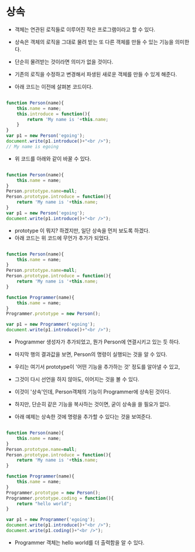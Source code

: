 
상속
==========

- 객체는 연관된 로직들로 이루어진 작은 프로그램이라고 할 수 있다.
- 상속은 객체의 로직을 그대로 물려 받는 또 다른 객체를 만들 수 있는 기능을 의미한다.
- 단순히 물려받는 것이라면 의미가 없을 것이다.
- 기존의 로직을 수정하고 변경해서 파생된 새로운 객체를 만들 수 있게 해준다.

- 아래 코드는 이전에 살펴본 코드이다.

~~~javascript

function Person(name){
    this.name = name;
    this.introduce = function(){
        return 'My name is '+this.name;
    }   
}
var p1 = new Person('egoing');
document.write(p1.introduce()+"<br />");
// My name is egoing

~~~

- 위 코드를 아래와 같이 바꿀 수 있다.

~~~javascript

function Person(name){
    this.name = name;
}
Person.prototype.name=null;
Person.prototype.introduce = function(){
    return 'My name is '+this.name;
}
var p1 = new Person('egoing');
document.write(p1.introduce()+"<br />");

~~~

- prototype 이 뭐지? 하겠지만, 일단 상속을 먼저 보도록 하겠다.
- 아래 코드는 위 코드에 무언가 추가가 되었다.

~~~javascript

function Person(name){
    this.name = name;
}
Person.prototype.name=null;
Person.prototype.introduce = function(){
    return 'My name is '+this.name;
}

function Programmer(name){
    this.name = name;
}
Programmer.prototype = new Person();

var p1 = new Programmer('egoing');
document.write(p1.introduce()+"<br />");

~~~

- Programmer 생성자가 추가되었고, 뭔가 Person에 연결시키고 있는 듯 하다.
- 마지막 행의 결과값을 보면, Person의 명령이 실행되는 것을 알 수 있다.
- 우리는 여기서 prototype이 '어떤 기능을 추가하는 것' 정도를 알아낼 수 있고,
- 그것이 다시 선언을 하지 않아도, 이어지는 것을 볼 수 있다.
- 이것이 '상속'인데, Person객체의 기능이 Programmer에 상속된 것이다.

- 하지만, 단순히 같은 기능을 복사하는 것이면, 굳이 상속을 쓸 필요가 없다.
- 아래 예제는 상속한 것에 명령을 추가할 수 있다는 것을 보여준다.

~~~javascript

function Person(name){
    this.name = name;
}
Person.prototype.name=null;
Person.prototype.introduce = function(){
    return 'My name is '+this.name;
}

function Programmer(name){
    this.name = name;
}
Programmer.prototype = new Person();
Programmer.prototype.coding = function(){
    return "hello world";
}

var p1 = new Programmer('egoing');
document.write(p1.introduce()+"<br />");
document.write(p1.coding()+"<br />");

~~~

- Programmer 객체는 hello world를 더 출력함을 알 수 있다.
